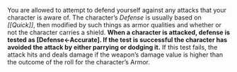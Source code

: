 You are allowed to attempt to defend yourself against any attacks that your character is aware of. The character’s *Defense* is usually based on *[[Quick]]*, then modified by such things as armor qualities and whether or not the character carries a shield.
**When a character is attacked, defense is tested as [Defense←Accurate]. If the test is successful the character has avoided the attack by either parrying or dodging it.** If this test fails, the attack hits and deals damage if the weapon’s damage value is higher than the outcome of the roll for the character’s Armor.